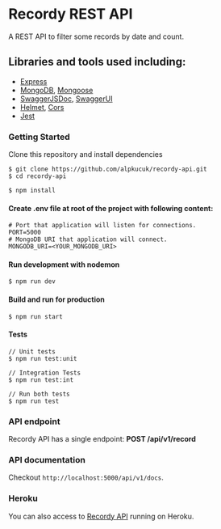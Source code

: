 # Recordy REST API

A REST API to filter some records by date and count.

## Libraries and tools used including:
- [Express](https://expressjs.com/)
- [MongoDB](https://www.mongodb.com), [Mongoose](https://mongoosejs.com/)
- [SwaggerJSDoc](https://github.com/Surnet/swagger-jsdoc), [SwaggerUI](https://github.com/scottie1984/swagger-ui-express)
- [Helmet](https://github.com/helmetjs/helmet), [Cors](https://github.com/expressjs/cors)
- [Jest](https://jestjs.io/)

### Getting Started
Clone this repository and install dependencies
```
$ git clone https://github.com/alpkucuk/recordy-api.git
$ cd recordy-api

$ npm install
```

#### Create .env file at root of the project with following content:
```
# Port that application will listen for connections.
PORT=5000
# MongoDB URI that application will connect.
MONGODB_URI=<YOUR_MONGODB_URI>
```

#### Run development with nodemon
```
$ npm run dev
```

#### Build and run for production
```
$ npm run start
```

#### Tests
```
// Unit tests
$ npm run test:unit

// Integration Tests
$ npm run test:int

// Run both tests
$ npm run test
```

### API endpoint
Recordy API has a single endpoint: **POST /api/v1/record**

### API documentation
Checkout `http://localhost:5000/api/v1/docs`.

### Heroku
You can also access to [Recordy API](https://recordy-api.herokuapp.com/api/v1/docs/) running on Heroku.
